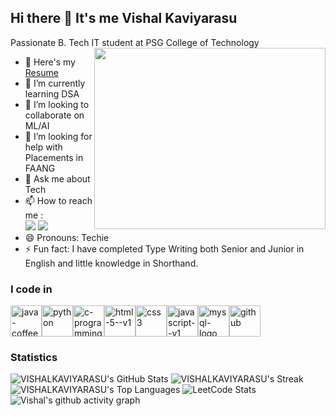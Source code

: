 ## Hi there 👋 It's me Vishal Kaviyarasu

Passionate B. Tech IT student at PSG College of Technology
<img align="right" width="370" height="290" src="https://i.pinimg.com/originals/47/f0/34/47f0342cec72b800463bf003eac1257e.gif">
- 🔭 Here's my [Resume](https://drive.google.com/file/d/1DalMPWMMfMblREbUyR7HovVYY8l9khsC/view?usp=sharing)                                              
- 🌱 I’m currently learning DSA
- 👯 I’m looking to collaborate on ML/AI
- 🤔 I’m looking for help with Placements in FAANG
- 💬 Ask me about Tech
- 📫 How to reach me :
<br /> [<img src="https://img.shields.io/badge/LinkedIn-0077B5?style=for-the-badge&logo=linkedin&logoColor=white" />](https://www.linkedin.com/in/vishalk14/) [<img src="https://img.shields.io/badge/Instagram-E4405F?style=for-the-badge&logo=instagram&logoColor=white" />](https://www.instagram.com/vishal_kaviyarasu/)
- 😄 Pronouns: Techie
- ⚡ Fun fact: I have completed Type Writing both Senior and Junior in English and little knowledge in Shorthand.

### I code in
<img width="50" height="50" src="https://img.icons8.com/fluency/48/java-coffee-cup-logo.png" alt="java-coffee-cup-logo"/><img width="50" height="50" src="https://img.icons8.com/fluency/48/python.png" alt="python"/><img width="50" height="50" src="https://img.icons8.com/color/48/c-programming.png" alt="c-programming"/><img width="50" height="50" src="https://img.icons8.com/color/48/html-5--v1.png" alt="html-5--v1"/><img width="50" height="50" src="https://img.icons8.com/color/48/css3.png" alt="css3"/><img width="50" height="50" src="https://img.icons8.com/color/48/javascript--v1.png" alt="javascript--v1"/><img width="50" height="50" src="https://img.icons8.com/fluency/48/mysql-logo.png" alt="mysql-logo"/><img width="50" height="50" src="https://img.icons8.com/ios-filled/50/github.png" alt="github"/>

### Statistics
![VISHALKAVIYARASU's GitHub Stats](https://github-readme-stats.vercel.app/api?username=VISHALKAVIYARASU&theme=vue-dark&show_icons=true&hide_border=true&count_private=true)
![VISHALKAVIYARASU's Streak](https://github-readme-streak-stats.herokuapp.com/?user=VISHALKAVIYARASU&theme=vue-dark&hide_border=true)
![VISHALKAVIYARASU's Top Languages](https://github-readme-stats.vercel.app/api/top-langs/?username=VISHALKAVIYARASU&theme=vue-dark&show_icons=true&hide_border=true&layout=compact)
![LeetCode Stats](https://leetcard.jacoblin.cool/vishalk14?theme=dark&font=Marcellus&ext=contest)
![Vishal's github activity graph](https://github-readme-activity-graph.vercel.app/graph?username=VISHALKAVIYARASU&bg_color=121212&color=ffffff&line=31e01a&point=ffffff&area=true&hide_border=true)
